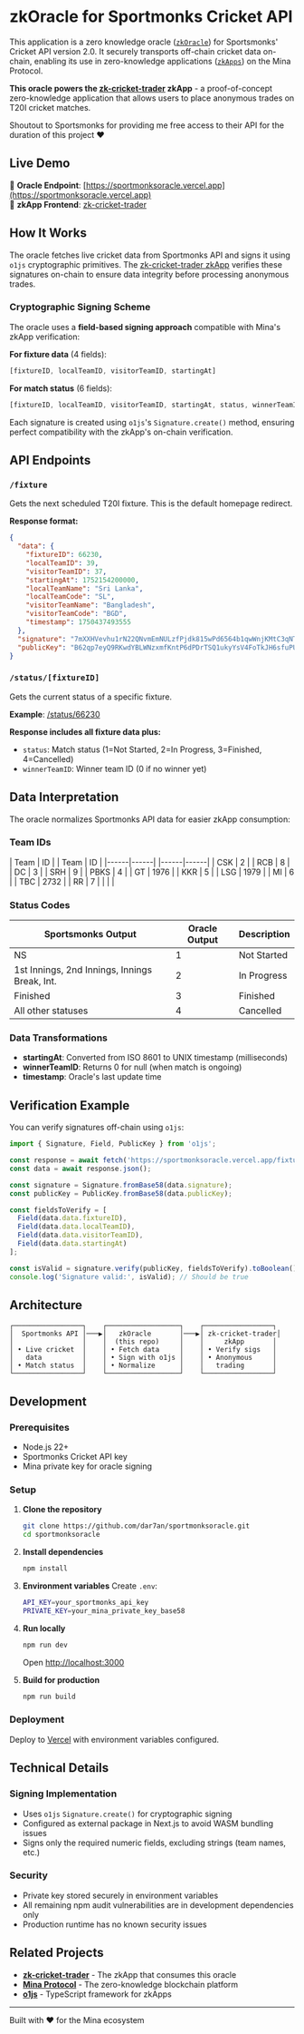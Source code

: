 # zkOracle for Sportmonks Cricket API

This application is a zero knowledge oracle ([`zkOracle`](https://minaprotocol.com/blog/what-are-zkoracles)) for Sportsmonks' Cricket API version 2.0. It securely transports off-chain cricket data on-chain, enabling its use in zero-knowledge applications ([`zkApps`](https://minaprotocol.com/zkapps)) on the Mina Protocol.

**This oracle powers the [zk-cricket-trader](https://github.com/dar7an/zk-cricket-trader) zkApp** - a proof-of-concept zero-knowledge application that allows users to place anonymous trades on T20I cricket matches.

Shoutout to Sportsmonks for providing me free access to their API for the duration of this project ❤️

## Live Demo

🚀 **Oracle Endpoint**: [https://sportmonksoracle.vercel.app](https://sportmonksoracle.vercel.app)  
🏏 **zkApp Frontend**: [zk-cricket-trader](https://github.com/dar7an/zk-cricket-trader)

## How It Works

The oracle fetches live cricket data from Sportmonks API and signs it using `o1js` cryptographic primitives. The [zk-cricket-trader zkApp](https://github.com/dar7an/zk-cricket-trader) verifies these signatures on-chain to ensure data integrity before processing anonymous trades.

### Cryptographic Signing Scheme

The oracle uses a **field-based signing approach** compatible with Mina's zkApp verification:

**For fixture data** (4 fields):
```javascript
[fixtureID, localTeamID, visitorTeamID, startingAt]
```

**For match status** (6 fields):
```javascript
[fixtureID, localTeamID, visitorTeamID, startingAt, status, winnerTeamID]
```

Each signature is created using `o1js`'s `Signature.create()` method, ensuring perfect compatibility with the zkApp's on-chain verification.

## API Endpoints

### `/fixture`
Gets the next scheduled T20I fixture. This is the default homepage redirect.

**Response format:**
```json
{
  "data": {
    "fixtureID": 66230,
    "localTeamID": 39,
    "visitorTeamID": 37,
    "startingAt": 1752154200000,
    "localTeamName": "Sri Lanka",
    "localTeamCode": "SL",
    "visitorTeamName": "Bangladesh", 
    "visitorTeamCode": "BGD",
    "timestamp": 1750437493555
  },
  "signature": "7mXXHVevhu1rN22QNvmEmNULzfPjdk815wPd6564b1qwWnjKMtC3qNTxyEjXUDCmubxadin4eZmRYztoVXhnvz9FyXESfsyS",
  "publicKey": "B62qp7eyQ9RKwdYBLWNzxmfKntP6dPDrTSQ1ukyYsV4FoTkJH6sfuPU"
}
```

### `/status/[fixtureID]`
Gets the current status of a specific fixture.

**Example**: [/status/66230](https://sportmonksoracle.vercel.app/status/66230)

**Response includes all fixture data plus:**
- `status`: Match status (1=Not Started, 2=In Progress, 3=Finished, 4=Cancelled)
- `winnerTeamID`: Winner team ID (0 if no winner yet)

## Data Interpretation

The oracle normalizes Sportmonks API data for easier zkApp consumption:

### Team IDs
| Team | ID   | | Team | ID   |
|------|------| |------|------|
| CSK  | 2    | | RCB  | 8    |
| DC   | 3    | | SRH  | 9    |
| PBKS | 4    | | GT   | 1976 |
| KKR  | 5    | | LSG  | 1979 |
| MI   | 6    | | TBC  | 2732 |
| RR   | 7    | |      |      |

### Status Codes
| Sportsmonks Output | Oracle Output | Description |
|-------------------|---------------|-------------|
| NS | 1 | Not Started |
| 1st Innings, 2nd Innings, Innings Break, Int. | 2 | In Progress |
| Finished | 3 | Finished |
| All other statuses | 4 | Cancelled |

### Data Transformations
- **startingAt**: Converted from ISO 8601 to UNIX timestamp (milliseconds)
- **winnerTeamID**: Returns 0 for null (when match is ongoing)
- **timestamp**: Oracle's last update time

## Verification Example

You can verify signatures off-chain using `o1js`:

```javascript
import { Signature, Field, PublicKey } from 'o1js';

const response = await fetch('https://sportmonksoracle.vercel.app/fixture');
const data = await response.json();

const signature = Signature.fromBase58(data.signature);
const publicKey = PublicKey.fromBase58(data.publicKey);

const fieldsToVerify = [
  Field(data.data.fixtureID),
  Field(data.data.localTeamID),
  Field(data.data.visitorTeamID),
  Field(data.data.startingAt)
];

const isValid = signature.verify(publicKey, fieldsToVerify).toBoolean();
console.log('Signature valid:', isValid); // Should be true
```

## Architecture

```
┌─────────────────┐    ┌──────────────────┐    ┌─────────────────┐
│  Sportmonks API │───▶│   zkOracle       │───▶│ zk-cricket-trader│
│                 │    │  (this repo)     │    │     zkApp       │
│ • Live cricket  │    │ • Fetch data     │    │ • Verify sigs   │
│   data          │    │ • Sign with o1js │    │ • Anonymous     │
│ • Match status  │    │ • Normalize      │    │   trading       │
└─────────────────┘    └──────────────────┘    └─────────────────┘
```

## Development

### Prerequisites
- Node.js 22+
- Sportmonks Cricket API key
- Mina private key for oracle signing

### Setup
1. **Clone the repository**
   ```bash
   git clone https://github.com/dar7an/sportmonksoracle.git
   cd sportmonksoracle
   ```

2. **Install dependencies**
   ```bash
   npm install
   ```

3. **Environment variables**
   Create `.env`:
   ```bash
   API_KEY=your_sportmonks_api_key
   PRIVATE_KEY=your_mina_private_key_base58
   ```

4. **Run locally**
   ```bash
   npm run dev
   ```
   Open [http://localhost:3000](http://localhost:3000)

5. **Build for production**
   ```bash
   npm run build
   ```

### Deployment
Deploy to [Vercel](https://vercel.com) with environment variables configured.

## Technical Details

### Signing Implementation
- Uses `o1js` `Signature.create()` for cryptographic signing
- Configured as external package in Next.js to avoid WASM bundling issues
- Signs only the required numeric fields, excluding strings (team names, etc.)

### Security
- Private key stored securely in environment variables
- All remaining npm audit vulnerabilities are in development dependencies only
- Production runtime has no known security issues

## Related Projects

- **[zk-cricket-trader](https://github.com/dar7an/zk-cricket-trader)** - The zkApp that consumes this oracle
- **[Mina Protocol](https://minaprotocol.com)** - The zero-knowledge blockchain platform
- **[o1js](https://docs.minaprotocol.com/zkapps/o1js)** - TypeScript framework for zkApps

---

Built with ❤️ for the Mina ecosystem
